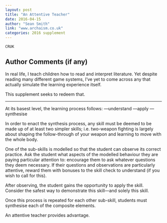 ```yaml
---
layout: post
title: "An Attentive Teacher"
date: 2016-04-15
author: "Sean Smith"
link: "www.archaism.co.uk"
categories: 2016 supplement
---
```

```
CRUK
```
## Author Comments (if any)

In real life, I teach children how to read and interpret literature. Yet despite reading many different game systems, I’ve yet to come across any that actually simulate the learning experience itself. 

This supplement seeks to redeem that.

* * *

At its basest level, the learning process follows:
—understand
—apply
—synthesise

In order to enact the synthesis process, any skill must be deemed to be made up of at least two simpler skills; i.e. two-weapon fighting is largely about shaping the follow-through of your weapon and learning to move with the whole body.

One of the sub-skills is modelled so that the student can observe its correct practice. Ask the student what aspects of the modelled behaviour they are paying particular attention to: encourage them to ask whatever questions they deem necessary. If their questions and observations are particularly attentive, reward them with bonuses to the skill check to understand (if you wish to call for this).

After observing, the student gains the opportunity to apply the skill. Consider the safest way to demonstrate this skill—and solely this skill.

Once this process is repeated for each other sub-skill, students must synthesise each of the composite elements.

An attentive teacher provides advantage.
